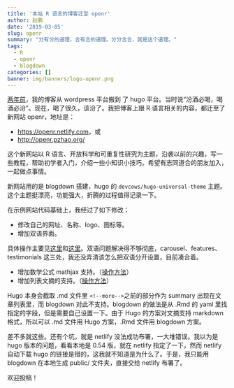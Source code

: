 ```yaml
---
title: '本站 R 语言的博客迁至 openr'
author: 赵鹏
date: '2019-03-05'
slug: openr
summary: "分有分的道理，合有合的道理。分分合合，就是这个道理。"
tags:
  - R
  - openr
  - blogdown
categories: []
banner: img/banners/logo-openr.png
---
```


[两年前](http://dapengde.com/archives/19323)，我的博客从 wordpress 平台搬到 了 hugo 平台。当时说“汾酒必喝，喝酒必汾”。现在，喝了很久，该汾了。我把博客上跟 R 语言相关的内容，都迁至了新网站 openr，地址是：

- <https://openr.netlify.com>，或
- <http://openr.pzhao.org/>

这个新网站以 R 语言、开放科学和可重复性研究为主题，沿袭以前的兴趣，写一些教程，帮助初学者入门，介绍一些小知识小技巧。希望有志同道合的朋友加入，一起做点事情。

新网站用的是 blogdown 搭建，hugo 的 `devcows/hugo-universal-theme` 主题。这个主题挺漂亮，功能强大，折腾的过程值得记录一下。

在示例网站代码基础上，我经过了如下修改：

- 修改自己的网址、名称、logo、图标等。
- 增加双语界面。

具体操作主要见[这里](https://github.com/rbind/openr/commit/56fdd5e799e95ac9420f76b3744ecc13a40749e3)和[这里](https://github.com/rbind/openr/commit/6674425686790e52d7ea1838153af60cb42cf81e)。双语问题解决得不够彻底，carousel、features、testimonials 这三处，我还没弄清该怎么把双语分开设置，目前凑合着。

- 增加数学公式 mathjax 支持。（[操作方法](https://github.com/rbind/openr/commit/a12898e8a6cbdab31234ee9d128f57239008c7a6)）
- 增加列表文摘的支持。（[操作方法](https://github.com/rbind/openr/commit/863cfb399c99779caf7f2bc6d485b54531d79eaa)）

Hugo 本身会截取 .md 文件里 `<!--more-->`之前的部分作为 summary 出现在文章列表里，而 blogdown 对此不支持。blogdown 的做法是从 .Rmd 的 yaml 里找指定的字段，但是需要自己设置一下。由于 Hugo 的方案对文摘支持 markdown 格式，所以可以 .md 文件用 Hugo 方案，.Rmd 文件用 blogdown 方案。

差不多就这些。还有个坑，就是 netlify 没法成功布署，一大堆错误。我以为是 hugo 版本的问题，看看本地是 0.54 版，就在 netlify 指定了一下，然而 netlify 自动下载 hugo 的链接是错的，这我就不知道是为什么了。于是，我只能用 blogdown 在本地生成 public/ 文件夹，直接交给 netlify 布署了。

欢迎投稿！